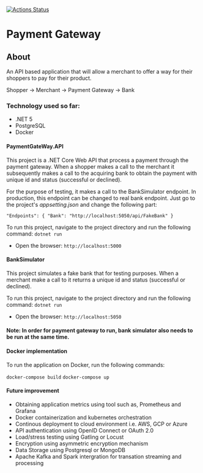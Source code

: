 [![Actions Status](https://github.com/mahfuzali/payment-gateway/workflows/.NET%20Core/badge.svg)](https://github.com/mahfuzali/payment-gateway/actions)

# Payment Gateway

## About 
An API based application that will allow a merchant to offer a way for their shoppers to pay for their product.

Shopper -> Merchant -> Payment Gateway -> Bank

### Technology used so far:
- .NET 5
- PostgreSQL 
- Docker

#### PaymentGateWay.API
This project is a .NET Core Web API that process a payment through the payment gateway. When a shopper makes a call to the merchant it subsequently makes a call to the acquiring bank to obtain the payment with unique id and status (successful or declined).

For the purpose of testing, it makes a call to the BankSimulator endpoint. In production, this endpoint can be changed to real bank endpoint. Just go to the project's *appsetting.json* and change the following part:
  
  `"Endpoints": {
    "Bank": "http://localhost:5050/api/FakeBank"
  }`

To run this project, navigate to the project directory and run the following command:
```dotnet run```
* Open the browser: ```http://localhost:5000```

#### BankSimulator
This project simulates a fake bank that for testing purposes. When a merchant make a call to it returns a unique id and status (successful or declined).

To run this project, navigate to the project directory and run the following command:
```dotnet run```
* Open the browser: ```http://localhost:5050```


#### Note: In order for payment gateway to run, bank simulator also needs to be run at the same time.

#### Docker implementation
To run the application on Docker, run the following commands:

```docker-compose build```
```docker-compose up```

#### Future improvement
* Obtaining application metrics using tool such as, Prometheus and Grafana
* Docker containerization and kubernetes orchestration
* Continous deployment to cloud environment i.e. AWS, GCP or Azure
* API authentication using OpenID Connect or OAuth 2.0 
* Load/stress testing using Gatling or Locust
* Encryption using asymmetric encryption mechanism
* Data Storage using Postgresql or MongoDB
* Apache Kafka and Spark intergration for transation streaming and processing
